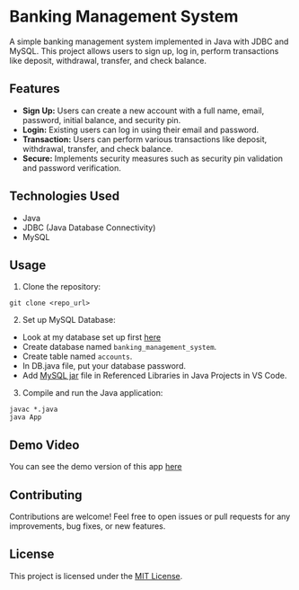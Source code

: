 # Banking Management System

A simple banking management system implemented in Java with JDBC and MySQL. This project allows users to sign up, log in, perform transactions like deposit, withdrawal, transfer, and check balance.

## Features

- **Sign Up:** Users can create a new account with a full name, email, password, initial balance, and security pin.
- **Login:** Existing users can log in using their email and password.
- **Transaction:** Users can perform various transactions like deposit, withdrawal, transfer, and check balance.
- **Secure:** Implements security measures such as security pin validation and password verification.

## Technologies Used
- Java
- JDBC (Java Database Connectivity)
- MySQL

## Usage

1. Clone the repository:
```
git clone <repo_url>
```

2. Set up MySQL Database:
 - Look at my database set up first [here](Database_layout.png)
 - Create database named `banking_management_system`.
 - Create table named `accounts`.
 - In DB.java file, put your database password.
 - Add [MySQL jar](mysql-connector-j-8.4.0.jar) file in Referenced Libraries in Java Projects in VS Code.

3. Compile and run the Java application:
```
javac *.java
java App
```

## Demo Video
You can see the demo version of this app [here](asd)

## Contributing
Contributions are welcome! Feel free to open issues or pull requests for any improvements, bug fixes, or new features.

## License
This project is licensed under the [MIT License](LICENSE).
